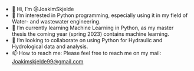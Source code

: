 - 👋 Hi, I’m @JoakimSkjelde
- 👀 I’m interested in Python programming, especially using it in my field of Water- and wastewater engineering.
- 🌱 I’m currently learning Machine Learning in Python, as my master thesis the coming year (spring 2023) contains machine learning.
- 💞️ I’m looking to collaborate on using Python for Hydraulic and Hydrological data and analysis.
- 📫 How to reach me: Please feel free to reach me on my mail: Joakimskjelde99@gmail.com

<!---
JoakimSkjelde/JoakimSkjelde is a ✨ special ✨ repository because its `README.md` (this file) appears on your GitHub profile.
You can click the Preview link to take a look at your changes.
--->
